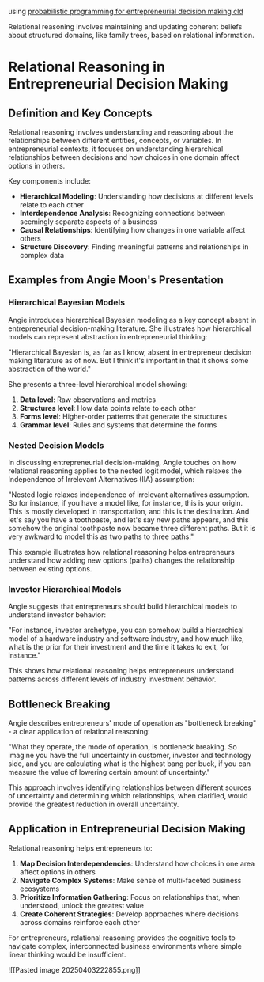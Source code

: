 using [probabilistic programming for entrepreneurial decision making cld](https://claude.ai/chat/35128a4d-508e-4b29-8a46-5e865c883d08)

Relational reasoning involves maintaining and updating coherent beliefs about structured domains, like family trees, based on relational information. 
# Relational Reasoning in Entrepreneurial Decision Making

## Definition and Key Concepts

Relational reasoning involves understanding and reasoning about the relationships between different entities, concepts, or variables. In entrepreneurial contexts, it focuses on understanding hierarchical relationships between decisions and how choices in one domain affect options in others.

Key components include:

- **Hierarchical Modeling**: Understanding how decisions at different levels relate to each other
- **Interdependence Analysis**: Recognizing connections between seemingly separate aspects of a business
- **Causal Relationships**: Identifying how changes in one variable affect others
- **Structure Discovery**: Finding meaningful patterns and relationships in complex data

## Examples from Angie Moon's Presentation

### Hierarchical Bayesian Models

Angie introduces hierarchical Bayesian modeling as a key concept absent in entrepreneurial decision-making literature. She illustrates how hierarchical models can represent abstraction in entrepreneurial thinking:

"Hierarchical Bayesian is, as far as I know, absent in entrepreneur decision making literature as of now. But I think it's important in that it shows some abstraction of the world."

She presents a three-level hierarchical model showing:

1. **Data level**: Raw observations and metrics
2. **Structures level**: How data points relate to each other
3. **Forms level**: Higher-order patterns that generate the structures
4. **Grammar level**: Rules and systems that determine the forms

### Nested Decision Models

In discussing entrepreneurial decision-making, Angie touches on how relational reasoning applies to the nested logit model, which relaxes the Independence of Irrelevant Alternatives (IIA) assumption:

"Nested logic relaxes independence of irrelevant alternatives assumption. So for instance, if you have a model like, for instance, this is your origin. This is mostly developed in transportation, and this is the destination. And let's say you have a toothpaste, and let's say new paths appears, and this somehow the original toothpaste now became three different paths. But it is very awkward to model this as two paths to three paths."

This example illustrates how relational reasoning helps entrepreneurs understand how adding new options (paths) changes the relationship between existing options.

### Investor Hierarchical Models

Angie suggests that entrepreneurs should build hierarchical models to understand investor behavior:

"For instance, investor archetype, you can somehow build a hierarchical model of a hardware industry and software industry, and how much like, what is the prior for their investment and the time it takes to exit, for instance."

This shows how relational reasoning helps entrepreneurs understand patterns across different levels of industry investment behavior.

## Bottleneck Breaking

Angie describes entrepreneurs' mode of operation as "bottleneck breaking" - a clear application of relational reasoning:

"What they operate, the mode of operation, is bottleneck breaking. So imagine you have the full uncertainty in customer, investor and technology side, and you are calculating what is the highest bang per buck, if you can measure the value of lowering certain amount of uncertainty."

This approach involves identifying relationships between different sources of uncertainty and determining which relationships, when clarified, would provide the greatest reduction in overall uncertainty.

## Application in Entrepreneurial Decision Making

Relational reasoning helps entrepreneurs to:

1. **Map Decision Interdependencies**: Understand how choices in one area affect options in others
2. **Navigate Complex Systems**: Make sense of multi-faceted business ecosystems
3. **Prioritize Information Gathering**: Focus on relationships that, when understood, unlock the greatest value
4. **Create Coherent Strategies**: Develop approaches where decisions across domains reinforce each other

For entrepreneurs, relational reasoning provides the cognitive tools to navigate complex, interconnected business environments where simple linear thinking would be insufficient.

![[Pasted image 20250403222855.png]] 